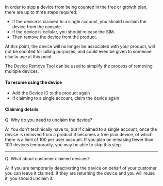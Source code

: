 In order to stop a device from being counted in the free or growth plan, there are up to three steps required:

- If the device is claimed to a single account, you should unclaim the device from the console.
- If the device is cellular, you should release the SIM.
- Then remove the device from the product.

At this point, the device will no longer be associated with your product, will not be counted for billing purposes, and could even be given to someone else to use at this point.

The [Device Remove Tool](/tools/cloud-tools/device-remove/) can be used to simplify the process of removing multiple devices.

#### To resume using the device

- Add the Device ID to the product again
- If claiming to a single account, claim the device again

#### Claiming details

Q: Why do you need to unclaim the device?

A: You don't technically have to, but if claimed to a single account, once the device is removed from a product it becomes a free plan device, of which there is a limit of 100 per user account. If you plan on releasing fewer than 100 devices temporarily, you may be able to skip this step.

---

Q: What about customer claimed devices?

A: If you are temporarily deactivating the device on behalf of your customer you can leave it claimed. If they are returning the device and you will reuse it, you should unclaim it.

